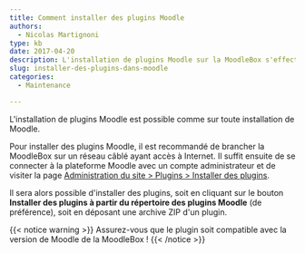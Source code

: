 ```yaml
---
title: Comment installer des plugins Moodle
authors:
  - Nicolas Martignoni
type: kb
date: 2017-04-20
description: L'installation de plugins Moodle sur la MoodleBox s'effectue comme sur n'importe quel serveur Moodle
slug: installer-des-plugins-dans-moodle
categories:
  - Maintenance

---
```

L'installation de plugins Moodle est possible comme sur toute installation de Moodle.

Pour installer des plugins Moodle, il est recommandé de brancher la MoodleBox sur un réseau câblé ayant accès à Internet. Il suffit ensuite de se connecter à la plateforme Moodle avec un compte administrateur et de visiter la page [Administration du site > Plugins > Installer des plugins][1].

Il sera alors possible d'installer des plugins, soit en cliquant sur le bouton __Installer des plugins à partir du répertoire des plugins Moodle__ (de préférence), soit en déposant une archive ZIP d'un plugin.

{{< notice warning >}}
Assurez-vous que le plugin soit compatible avec la version de Moodle de la MoodleBox !
{{< /notice >}}

 [1]: http://moodlebox.home/admin/tool/installaddon/index.php
